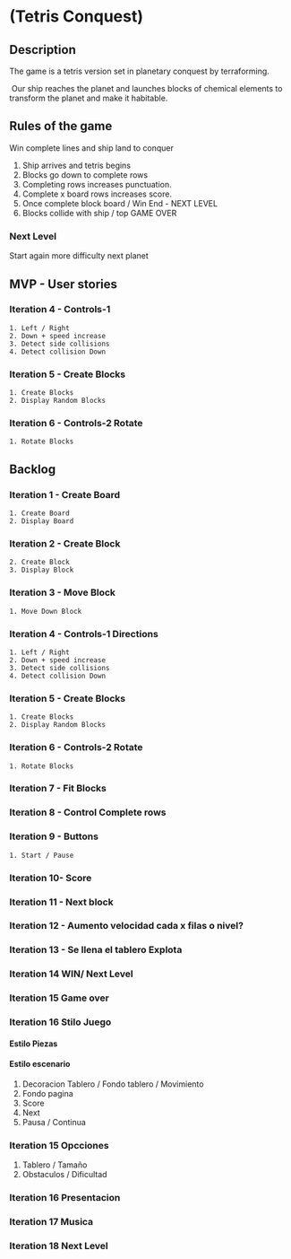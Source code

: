 # (Tetris Conquest)

## Description

The game is a tetris version set in planetary conquest by terraforming.

 Our ship reaches the planet and launches blocks of chemical elements to transform the planet and make it habitable.
    
## Rules of the game 

Win complete lines and ship land to conquer

1. Ship arrives and tetris begins
2. Blocks go down to complete rows
3. Completing rows increases punctuation.
4. Complete x board rows increases score.
5. Once complete block board / Win End - NEXT LEVEL
6. Blocks collide with ship / top GAME OVER
 
 ### Next Level

Start again more difficulty next planet
        
   

## MVP - User stories


### Iteration 4 - Controls-1

    1. Left / Right
    2. Down + speed increase
    3. Detect side collisions
    4. Detect collision Down
    
### Iteration 5 - Create Blocks 

    1. Create Blocks
    2. Display Random Blocks

### Iteration 6 - Controls-2 Rotate

    1. Rotate Blocks


## Backlog


### Iteration 1 - Create Board

    1. Create Board
    2. Display Board

### Iteration 2 - Create Block

    2. Create Block
    3. Display Block
    
### Iteration 3 - Move Block

    1. Move Down Block
    
### Iteration 4 - Controls-1 Directions

    1. Left / Right
    2. Down + speed increase
    3. Detect side collisions
    4. Detect collision Down
   
### Iteration 5 - Create Blocks 

    1. Create Blocks
    2. Display Random Blocks

### Iteration 6 - Controls-2 Rotate

    1. Rotate Blocks

### Iteration 7 - Fit Blocks

### Iteration 8 - Control Complete rows

### Iteration 9 - Buttons

    1. Start / Pause

### Iteration 10- Score 

### Iteration 11 - Next block

### Iteration 12 - Aumento velocidad cada x filas o nivel?

### Iteration 13 - Se llena el tablero Explota

### Iteration 14 WIN/ Next Level

### Iteration 15 Game over

### Iteration 16 Stilo Juego

#### Estilo Piezas 

#### Estilo escenario 

1. Decoracion Tablero / Fondo tablero / Movimiento
2. Fondo pagina
3. Score
4. Next
5. Pausa / Continua

### Iteration 15 Opcciones

1. Tablero / Tamaño
2. Obstaculos / Dificultad

### Iteration 16 Presentacion  

### Iteration 17 Musica   

### Iteration 18 Next Level
